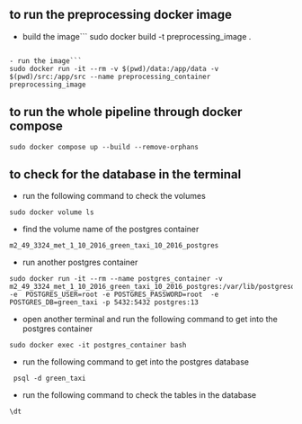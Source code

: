 ## to run the preprocessing docker image

- build the image```
sudo docker build -t preprocessing_image .

```

- run the image```
sudo docker run -it --rm -v $(pwd)/data:/app/data -v $(pwd)/src:/app/src --name preprocessing_container  preprocessing_image
```


## to run the whole pipeline through docker compose

```
sudo docker compose up --build --remove-orphans
```

## to check for the database in the terminal
    
- run the following command to check the volumes
```
sudo docker volume ls
```

- find the volume name of the postgres container
```
m2_49_3324_met_1_10_2016_green_taxi_10_2016_postgres
```

- run another postgres container
```
sudo docker run -it --rm --name postgres_container -v m2_49_3324_met_1_10_2016_green_taxi_10_2016_postgres:/var/lib/postgresql/data -e  POSTGRES_USER=root -e POSTGRES_PASSWORD=root  -e POSTGRES_DB=green_taxi -p 5432:5432 postgres:13
```

- open another terminal and run the following command to get into the postgres container
```
sudo docker exec -it postgres_container bash
```

- run the following command to get into the postgres database
```
 psql -d green_taxi
```

- run the following command to check the tables in the database
```
\dt
```



